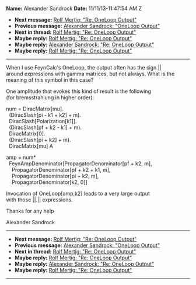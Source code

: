 **Name:** Alexander Sandrock
**Date:** 11/11/13-11:47:54 AM Z

  - **Next message:** [Rolf Mertig: "Re: OneLoop Output"](0748.html)
  - **Previous message:** [Alexander Sandrock: "OneLoop
    Output"](0746.html)
  - **Next in thread:** [Rolf Mertig: "Re: OneLoop Output"](0748.html)
  - **Maybe reply:** [Rolf Mertig: "Re: OneLoop Output"](0748.html)
  - **Maybe reply:** [Alexander Sandrock: "Re: OneLoop
    Output"](0749.html)
  - **Maybe reply:** [Rolf Mertig: "Re: OneLoop Output"](0750.html)

-----

When I use FeynCalc's OneLoop, the output often has the sign ||  
around expressions with gamma matrices, but not always. What is the  
meaning of this symbol in this case?  

One amplitude that evokes this kind of result is the following  
(for bremsstrahlung in higher order):  

num = DiracMatrix[mu].  
  (DiracSlash[pi - k1 + k2] + m).  
  DiracSlash[Polarization[k1]].  
  (DiracSlash[pf + k2 - k1] + m).  
  DiracMatrix[0].  
  (DiracSlash[pi + k2] + m).  
  DiracMatrix[mu] A  

amp = num\*  
  FeynAmpDenominator[PropagatorDenominator[pf + k2, m],  
    PropagatorDenominator[pf + k2 + k1, m],  
    PropagatorDenominator[pi + k2, m],  
    PropagatorDenominator[k2, 0]]  

Invocation of OneLoop[amp,k2] leads to a very large output  
with those ||.|| expressions.  

Thanks for any help  

Alexander Sandrock  

-----

  - **Next message:** [Rolf Mertig: "Re: OneLoop Output"](0748.html)
  - **Previous message:** [Alexander Sandrock: "OneLoop
    Output"](0746.html)
  - **Next in thread:** [Rolf Mertig: "Re: OneLoop Output"](0748.html)
  - **Maybe reply:** [Rolf Mertig: "Re: OneLoop Output"](0748.html)
  - **Maybe reply:** [Alexander Sandrock: "Re: OneLoop
    Output"](0749.html)
  - **Maybe reply:** [Rolf Mertig: "Re: OneLoop Output"](0750.html)

-----

